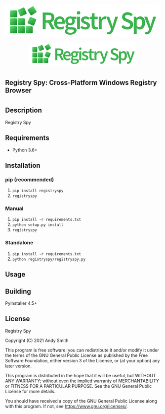 ![Registry Spy](https://github.com/andyjsmith/Registry-Spy/raw/master/registryspy/img/wordmark.png)

<p align="center">
  <img src="https://github.com/andyjsmith/Registry-Spy/raw/master/registryspy/img/wordmark.png" width=350/>
</p>

#

## Registry Spy: Cross-Platform Windows Registry Browser

#

## Description

Registry Spy

## Requirements

-   Python 3.6+

## Installation

### pip (recommended)

1. `pip install registryspy`
2. `registryspy`

### Manual

1. `pip install -r requirements.txt`
2. `python setup.py install`
3. `registryspy`

### Standalone

1. `pip install -r requirements.txt`
2. `python registryspy/registryspy.py`

## Usage

## Building

PyInstaller 4.5+

## License

Registry Spy

Copyright (C) 2021 Andy Smith

This program is free software: you can redistribute it and/or modify
it under the terms of the GNU General Public License as published by
the Free Software Foundation, either version 3 of the License, or
(at your option) any later version.

This program is distributed in the hope that it will be useful,
but WITHOUT ANY WARRANTY; without even the implied warranty of
MERCHANTABILITY or FITNESS FOR A PARTICULAR PURPOSE. See the
GNU General Public License for more details.

You should have received a copy of the GNU General Public License
along with this program. If not, see <https://www.gnu.org/licenses/>.
